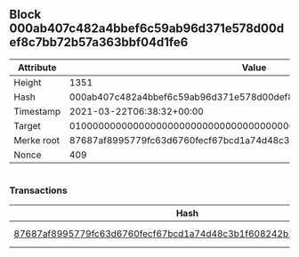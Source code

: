 ## Block 000ab407c482a4bbef6c59ab96d371e578d00def8c7bb72b57a363bbf04d1fe6

Attribute | Value
--- | ---
Height | 1351
Hash | 000ab407c482a4bbef6c59ab96d371e578d00def8c7bb72b57a363bbf04d1fe6
Timestamp | 2021-03-22T06:38:32+00:00
Target | 0100000000000000000000000000000000000000000000000000000000000000
Merke root | 87687af8995779fc63d6760fecf67bcd1a74d48c3b1f608242b2dd0e916d6bc5
Nonce | 409

```

```

### Transactions

Hash | Amount
--- | ---
[87687af8995779fc63d6760fecf67bcd1a74d48c3b1f608242b2dd0e916d6bc5](87687af8995779fc63d6760fecf67bcd1a74d48c3b1f608242b2dd0e916d6bc5.md) | 10.00000000 SKEPTI 
